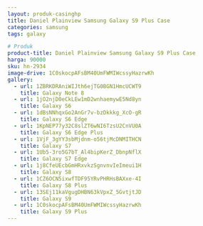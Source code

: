 ```yaml
---
layout: produk-casinghp
title: Daniel Plainview Samsung Galaxy S9 Plus Case
categories: samsung
tags: galaxy

# Produk
product-title: Daniel Plainview Samsung Galaxy S9 Plus Case
harga: 90000
sku: hn-2934
image-drive: 1C0skocpAFsBM40UmFWMIWcssyHazrwKh
gallery:
  - url: 1ZBRKDRAniWIJth6ejTG0BGN1HmcUCWT9
    title: Galaxy Note 8
  - url: 1jO2njD0eCkLEw1mD2wnhaemywE5Nd8yn
    title: Galaxy S6
  - url: 1dBsNNhqxGo2AnGr7v-bzDkkkg_XcO-gR
    title: Galaxy S6 Edge
  - url: 1KpNEP77y32C8slZT6wNI6TzsU2CnVU0A
    title: Galaxy S6 Edge Plus
  - url: 1VjF_3gYY3sbMjdnm-o56tjMcDNMITHCN
    title: Galaxy S7
  - url: 1Ub5-3ro5G7bT_Al4bipKerZ_DbnpNflX
    title: Galaxy S7 Edge
  - url: 1j8CfeUEcbGmHRxvkzSgnvnvIeImeui1H
    title: Galaxy S8
  - url: 1CZ6OCN5ixwfTDF95YRvPHRHsBAXxe-4I
    title: Galaxy S8 Plus
  - url: 13SEj11kaVgugDHBN63kVpxZ_5GvtjtJD
    title: Galaxy S9
  - url: 1C0skocpAFsBM40UmFWMIWcssyHazrwKh
    title: Galaxy S9 Plus
---
```

